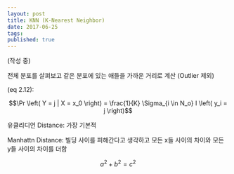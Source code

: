 ```yaml
---
layout: post  
title: KNN (K-Nearest Neighbor)  
date: 2017-06-25  
tags:   
published: true  
---
```


(작성 중)

전체 분포를 살펴보고 같은 분포에 있는 애들을 가까운 거리로 계산 (Outlier 제외)

(eq 2.12):

$$\Pr \left( Y = j | X = x_0 \right) = \frac{1}{K} \Sigma_{i \in N_o} I \left( y_i = j \right)$$


유클리디언 Distance: 가장 기본적

Manhattn Distance: 빌딩 사이를 피해간다고 생각하고 모든 x들 사이의 차이와 모든 y들 사이의 차이를 더함


$$a^2 + b^2 = c^2$$
